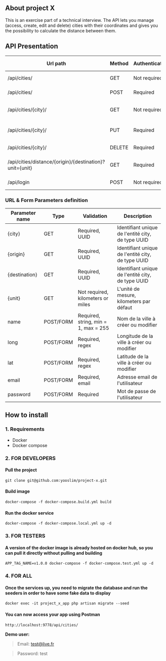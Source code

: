 ## About project X
This is an exercise part of a technical interview. 
The API lets you manage (access, create, edit and delete) cities with their coordinates and gives you the possibility to calculate the distance between them. 

## API Presentation
| Url path                                                | Method       | Authentication | Description                                | Form Body
| ------------------------------------------------------- | ------------ | -------------- | ------------------------------------------ |-------------
| /api/cities/                                            | GET          | Not required   | Listing des villes                         |  /
| /api/cities/                                            | POST         | Required       | Création d'une ville                       | name, long, lat
| /api/cities/{city}/                                     | GET          | Not required   | Affichage du détails d'une ville           |  /
| /api/cities/{city}/                                     | PUT          | Required       | Mise à jour des informations d'une ville   | name, long, lat
| /api/cities/{city}/                                     | DELETE       | Required       | Suppression d'une ville                    | /
| /api/cities/distance/{origin}/{destination}?unit={unit} | GET          | Required       | Calcul de la distance entre deux villes    | /
| /api/login                                              | POST         | Not required   | Authentification                           | email, password

### URL & Form Parameters definition
| Parameter name  | Type       | Validation                           | Description                                       |
| --------------- | -----------| ------------------------------------ | ------------------------------------------------- |
| {city}          | GET        | Required, UUID                       | Identifiant unique de l'entité city, de type UUID |
| {origin}        | GET        | Required, UUID                       | Identifiant unique de l'entité city, de type UUID |
| {destination}   | GET        | Required, UUID                       | Identifiant unique de l'entité city, de type UUID |
| {unit}          | GET        | Not required, kilometers or miles    | L'unité de mesure, kilometers par défaut          |
| name            | POST/FORM  | Required, string, min = 1, max = 255 | Nom de la ville à créer ou modifier               |
| long            | POST/FORM  | Required, regex                      | Longitude de la ville à créer ou modifier         |
| lat             | POST/FORM  | Required, regex                      | Latitude de la ville à créer ou modifier          |
| email           | POST/FORM  | Required, email                      | Adresse email de l'utilisateur                    |
| password        | POST/FORM  | Required                             | Mot de passe de l'utilisateur                     |


## How to install
### 1. Requirements
- Docker
- Docker compose

### 2. FOR DEVELOPERS
#### Pull the project
`git clone git@github.com:yooslim/project-x.git`

#### Build image
`docker-compose -f docker-compose.build.yml build`

#### Run the docker service
`docker-compose -f docker-compose.local.yml up -d`

### 3. FOR TESTERS
#### A version of the docker image is already hosted on docker hub, so you can pull it directly without pulling and building
`APP_TAG_NAME=v1.0.0 docker-compose -f docker-compose.test.yml up -d`

### 4. FOR ALL
#### Once the services up, you need to migrate the database and run the seeders in order to have some fake data to display
`docker exec -it project_x_app php artisan migrate --seed`

#### You can now access your app using Postman
`http://localhost:9778/api/cities/`

**Demo user:**
> Email: test@live.fr

> Password: test
